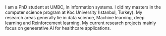 I am a PhD student at UMBC, In information systems. I did my masters in the computer science program at Koc University (Istanbul, Turkey). My research areas generally lie in data science, Machine learning, deep learning and Reinforcement learning. My current research projects mainly focus on geneerative AI for healthcare applications. 


<!---
- 👋 Hi, I’m @ajam74001
- 👀 I’m interested in ...
- 🌱 I’m currently learning ...
- 💞️ I’m looking to collaborate on ...
- 📫 How to reach me ...
ajam74001/ajam74001 is a ✨ special ✨ repository because its `README.md` (this file) appears on your GitHub profile.
You can click the Preview link to take a look at your changes.
--->

